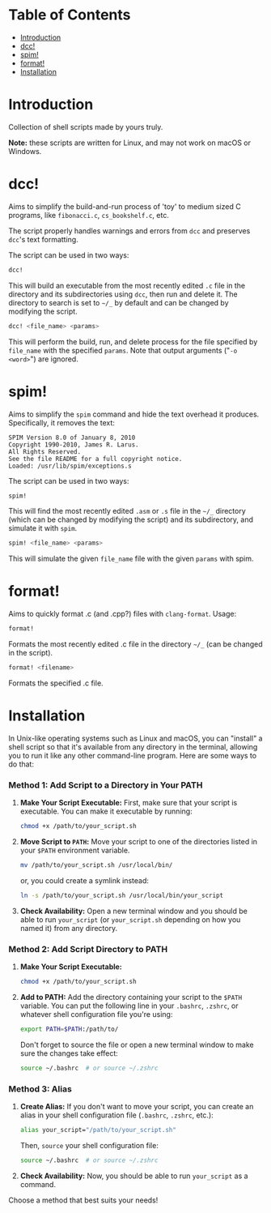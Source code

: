 # Table of Contents

- [Introduction](#introduction)
- [dcc!](#dcc)
- [spim!](#spim)
- [format!](#format)
- [Installation](#installation)


# Introduction
Collection of shell scripts made by yours truly. 

**Note:** these scripts are written for Linux, and may not work on macOS or Windows.


# dcc!
Aims to simplify the build-and-run process of 'toy' to medium sized C programs, like `fibonacci.c`, `cs_bookshelf.c`, etc. 

The script properly handles warnings and errors from `dcc` and preserves `dcc`'s text formatting.

The script can be used in two ways:

```bash
dcc!
```
This will build an executable from the most recently edited `.c` file in the directory and its subdirectories using `dcc`, then run and delete it. The directory to search is set to `~/_` by default and can be changed by modifying the script. 

```bash
dcc! <file_name> <params>
```
This will perform the build, run, and delete process for the file specified by `file_name` with the specified `params`. Note that output arguments ("`-o <word>`") are ignored.






# spim!
Aims to simplify the `spim` command and hide the text overhead it produces. Specifically, it removes the text:
```
SPIM Version 8.0 of January 8, 2010
Copyright 1990-2010, James R. Larus.
All Rights Reserved.
See the file README for a full copyright notice.
Loaded: /usr/lib/spim/exceptions.s
```

The script can be used in two ways:
```bash
spim!
```
This will find the most recently edited `.asm` or `.s` file in the `~/_` directory (which can be changed by modifying the script) and its subdirectory, and simulate it with `spim`.

```bash
spim! <file_name> <params>
```
This will simulate the given `file_name` file with the given `params` with spim.





# format!
Aims to quickly format .c (and .cpp?) files with `clang-format`. Usage:
```bash
format!
```
Formats the most recently edited .c file in the directory `~/_` (can be changed in the script).

```bash
format! <filename>
```
Formats the specified .c file.






# Installation

In Unix-like operating systems such as Linux and macOS, you can "install" a shell script so that it's available from any directory in the terminal, allowing you to run it like any other command-line program. Here are some ways to do that:

### Method 1: Add Script to a Directory in Your PATH

1. **Make Your Script Executable:** First, make sure that your script is executable. You can make it executable by running:
    ```bash
    chmod +x /path/to/your_script.sh
    ```

2. **Move Script to `PATH`:** Move your script to one of the directories listed in your `$PATH` environment variable.
    ```bash
    mv /path/to/your_script.sh /usr/local/bin/
    ```
   or, you could create a symlink instead:
    ```bash
    ln -s /path/to/your_script.sh /usr/local/bin/your_script
    ```
   
3. **Check Availability:** Open a new terminal window and you should be able to run `your_script` (or `your_script.sh` depending on how you named it) from any directory.

### Method 2: Add Script Directory to PATH

1. **Make Your Script Executable:**
    ```bash
    chmod +x /path/to/your_script.sh
    ```

2. **Add to PATH:** Add the directory containing your script to the `$PATH` variable. You can put the following line in your `.bashrc`, `.zshrc`, or whatever shell configuration file you're using:
    ```bash
    export PATH=$PATH:/path/to/
    ```
   Don't forget to source the file or open a new terminal window to make sure the changes take effect:
    ```bash
    source ~/.bashrc  # or source ~/.zshrc
    ```

### Method 3: Alias

1. **Create Alias:** If you don't want to move your script, you can create an alias in your shell configuration file (`.bashrc`, `.zshrc`, etc.):
    ```bash
    alias your_script="/path/to/your_script.sh"
    ```
   Then, `source` your shell configuration file:
    ```bash
    source ~/.bashrc  # or source ~/.zshrc
    ```

2. **Check Availability:** Now, you should be able to run `your_script` as a command.

Choose a method that best suits your needs!